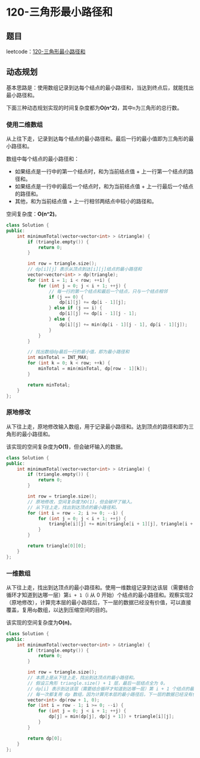 # 120-三角形最小路径和

## 题目

leetcode：[120-三角形最小路径和](https://leetcode-cn.com/problems/triangle/)

## 动态规划

基本思路是：使用数组记录到达每个结点的最小路径和，当达到终点后，就能找出最小路径和。

下面三种动态规划实现的时间复杂度都为**O(n^2)**，其中`n`为三角形的总行数。

### 使用二维数组

从上往下走，记录到达每个结点的最小路径和。最后一行的最小值即为三角形的最小路径和。

数组中每个结点的最小路径和：

- 如果结点是一行中的第一个结点时，和为当前结点值 + 上一行第一个结点的路径和。
- 如果结点是一行中的最后一个结点时，和为当前结点值 + 上一行最后一个结点的路径和。
- 其他，和为当前结点值 + 上一行相邻两结点中较小的路径和。

空间复杂度：**O(n^2)**。

```c++
class Solution {
public:
    int minimumTotal(vector<vector<int> > &triangle) {
        if (triangle.empty()) {
            return 0;
        }

        int row = triangle.size();
        // dp[i][j] 表示从顶点到达[i][j]结点的最小路径和
        vector<vector<int> > dp(triangle);
        for (int i = 1; i < row; ++i) {
            for (int j = 0; j < i + 1; ++j) {
                // 每一行的第一个结点和最后一个结点，只与一个结点相邻
                if (j == 0) {
                    dp[i][j] += dp[i - 1][j];
                } else if (j == i) {
                    dp[i][j] += dp[i - 1][j - 1];
                } else {
                    dp[i][j] += min(dp[i - 1][j - 1], dp[i - 1][j]);
                }
            }
        }

        // 找出数组dp最后一行的最小值，即为最小路径和
        int minTotal = INT_MAX;
        for (int k = 0; k < row; ++k) {
            minTotal = min(minTotal, dp[row - 1][k]);
        }

        return minTotal;
    }
};
```

### 原地修改

从下往上走，原地修改输入数组，用于记录最小路径和。达到顶点的路径和即为三角形的最小路径和。

该实现的空间复杂度为**O(1)**，但会破坏输入的数据。

```c++
class Solution {
public:
    int minimumTotal(vector<vector<int> > &triangle) {
        if (triangle.empty()) {
            return 0;
        }

        int row = triangle.size();
        // 原地修改，空间复杂度为O(1)，但会破坏了输入。
        // 从下往上走，找出到达顶点的最小路径和。
        for (int i = row - 2; i >= 0; --i) {
            for (int j = 0; j < i + 1; ++j) {
                triangle[i][j] += min(triangle[i + 1][j], triangle[i + 1][j + 1]);
            }
        }

        return triangle[0][0];
    }
};

```

### 一维数组

从下往上走，找出到达顶点的最小路径和。使用一维数组记录到达该层（需要结合循环才知道到达哪一层）第`i + 1`（i 从 0 开始）个结点的最小路径和。观察实现2（原地修改），计算完本层的最小路径后，下一层的数据已经没有价值，可以直接覆盖，复用`dp`数组，以达到压缩空间的目的。

该实现的空间复杂度为**O(n)**。

```c++
class Solution {
public:
    int minimumTotal(vector<vector<int> > &triangle) {
        if (triangle.empty()) {
            return 0;
        }

        int row = triangle.size();
        // 本质上是从下往上走，找出到达顶点的最小路径和。
        // 假设三角形 triangle.size() + 1 层，最后一层结点全为 0。
        // dp[i] 表示到达该层（需要结合循环才知道到达哪一层）第 i + 1 个结点的最小路径和。
        // 每一次都复用 dp 数组，因为计算完本层的最小路径后，下一层的数据已经没有价值，可以直接覆盖。
        vector<int> dp(row + 1, 0);
        for (int i = row - 1; i >= 0; --i) {
            for (int j = 0; j < i + 1; ++j) {
                dp[j] = min(dp[j], dp[j + 1]) + triangle[i][j];
            }
        }

        return dp[0];
    }
};
```

